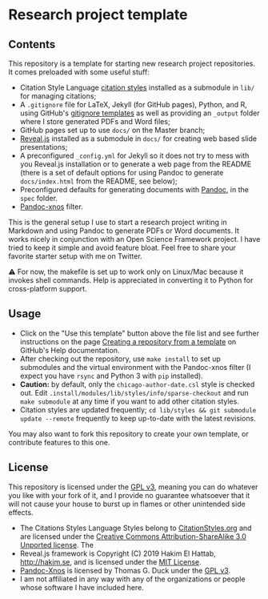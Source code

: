 Research project template
=========================

Contents
--------

This repository is a template for starting new research project
repositories. It comes preloaded with some useful stuff:

- Citation Style Language [citation
  styles](https://github.com/citation-style-language/styles) installed
  as a submodule in `lib/` for managing citations;
- A `.gitignore` file for LaTeX, Jekyll (for GitHub pages), Python, and
  R, using GitHub's [gitignore
  templates](https://github.com/github/gitignore) as well as providing
  an `_output` folder where I store generated PDFs and Word files;
- GitHub pages set up to use `docs/` on the Master branch;
- [Reveal.js](https://revealjs.com/) installed as a submodule in
  `docs/` for creating web based slide presentations;
- A preconfigured `_config.yml` for Jekyll so it does not try to mess
  with you Reveal.js installation or to generate a web page from the
  README (there is a set of default options for using Pandoc to
  generate `docs/index.html` from the README, see below);
- Preconfigured defaults for generating documents with
  [Pandoc](http://pandoc.org), in the `spec` folder.
- [Pandoc-xnos](https://github.com/tomduck/pandoc-xnos) filter.

This is the general setup I use to start a research project writing in
Markdown and using Pandoc to generate PDFs or Word documents. It works
nicely in conjunction with an Open Science Framework project. I have
tried to keep it simple and avoid feature bloat. Feel free to share
your favorite starter setup with me on Twitter.

:warning: For now, the makefile is set up to work only on Linux/Mac
because it invokes shell commands. Help is appreciated in converting it
to Python for cross-platform support.

Usage
-----

- Click on the "Use this template" button above the file list and see
  further instructions on the page [Creating a repository from a
  template](https://help.github.com/en/github/creating-cloning-and-archiving-repositories/creating-a-repository-from-a-template)
  on GitHub's Help documentation.
- After checking out the repository, use `make install` to set up
  submodules and the virtual environment with the Pandoc-xnos filter (I
  expect you have `rsync` and Python 3 with `pip` installed).
- **Caution:** by default, only the `chicago-author-date.csl` style is
  checked out. Edit `.install/modules/lib/styles/info/sparse-checkout`
  and run `make submodule` at any time if you want to add other citation
  styles.
- Citation styles are updated frequently; `cd lib/styles && git
  submodule update --remote` frequently to keep up-to-date with the
  latest revisions.

You may also want to fork this repository to create your own template,
or contribute features to this one.

License
-------

This repository is licensed under the [GPL
v3](https://raw.githubusercontent.com/licenses/license-templates/master/templates/gpl3.txt),
meaning you can do whatever you like with your fork of it, and I
provide no guarantee whatsoever that it will not cause your house to
burst up in flames or other unintended side effects.

- The Citations Styles Language Styles belong to
  [CitationStyles.org](http://citationstyles.org/) and are licensed
  under the [Creative Commons Attribution-ShareAlike 3.0 Unported
  license](http://creativecommons.org/licenses/by-sa/3.0/). The
- Reveal.js framework is Copyright (C) 2019 Hakim El Hattab,
  http://hakim.se, and is licensed under the [MIT
  License](https://raw.githubusercontent.com/licenses/license-templates/master/templates/mit.txt).
- [Pandoc-Xnos](https://github.com/tomduck/pandoc-xnos) is licensed by
  Thomas G. Duck under the
  [GPL v3](https://raw.githubusercontent.com/licenses/license-templates/master/templates/gpl3.txt).
- I am not affiliated in any way with any of the organizations or people
  whose software I have included here.

